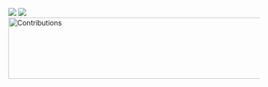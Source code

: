 ![](https://github-readme-stats.vercel.app/api?username=Mxtthieu&show_icons=true&theme=midnight-purple&line_height=27)
![](https://github-readme-stats.vercel.app/api/top-langs/?username=Mxtthieu&theme=midnight-purple&langs_count=3&hide=css,html,CMake,Makefile)
<img src="https://raw.githubusercontent.com/nilfalse/nilfalse/master/contributions.gif" alt="Contributions" width="794px" height="123px" color="red"/>


